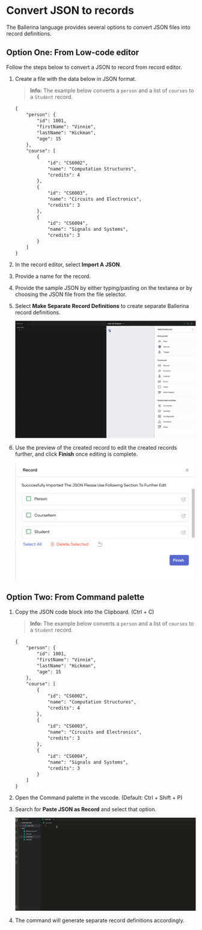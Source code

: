 # Convert JSON to records

The Ballerina language provides several options to convert JSON files into record definitions. 
## Option One: From Low-code editor

Follow the steps below to convert a JSON to record from record editor.

1.  Create a file with the data below in JSON format.

    >**Info:** The example below converts a `person` and a list of `courses` to a `Student` record. 
    >
    ```
    {
        "person": {
            "id": 1001,
            "firstName": "Vinnie",
            "lastName": "Hickman",
            "age": 15
        },
        "course": [
            {
                "id": "CS6002",
                "name": "Computation Structures",
                "credits": 4
            },
            {
                "id": "CS6003",
                "name": "Circuits and Electronics",
                "credits": 3
            },
            {
                "id": "CS6004",
                "name": "Signals and Systems",
                "credits": 3
            }
        ]
    }
    ```

2. In the record editor, select **Import A JSON**.

3. Provide a name for the record.

4. Provide the sample JSON by either typing/pasting on the textarea or by choosing the JSON file from the file selector.

5. Select **Make Separate Record Definitions** to create separate Ballerina record definitions.

    ![Import a JSON](../img/record-editor/import-JSON.gif "Import a JSON from record editor and covert to a record")

6. Use the preview of the created record to edit the created records further, and click **Finish** once editing is complete.

    ![Preview created records](../img/record-editor/preview.png "Preview the created records")

## Option Two: From Command palette

1.  Copy the JSON code block into the Clipboard. (Ctrl + C)

    >**Info:** The example below converts a `person` and a list of `courses` to a `Student` record. 
    >
    ```
    {
        "person": {
            "id": 1001,
            "firstName": "Vinnie",
            "lastName": "Hickman",
            "age": 15
        },
        "course": [
            {
                "id": "CS6002",
                "name": "Computation Structures",
                "credits": 4
            },
            {
                "id": "CS6003",
                "name": "Circuits and Electronics",
                "credits": 3
            },
            {
                "id": "CS6004",
                "name": "Signals and Systems",
                "credits": 3
            }
        ]
    }
    ```

2. Open the Command palette in the vscode. (Default: Ctrl + Shift + P)

3. Search for **Paste JSON as Record** and select that option.

    ![Paste a JSON](../img/record-editor/paste-JSON.gif "Convert a copied JSON into records by using command pallate")

4. The command will generate separate record definitions accordingly.